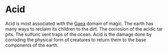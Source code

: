 # Acid

Acid is most associated with the [Gaea](../Magic/Spell%20Domains/Earth.md) domain of magic. The earth has many ways to reclaim its children to the dirt. The corrosion of the acidic tar pits. The sulfuric vent traps of the ocean. Acid is the damage done by corroding the physical form of creatures to return them to the base components of the earth.